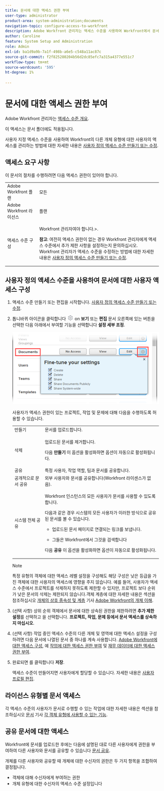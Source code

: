 ```yaml
---
title: 문서에 대한 액세스 권한 부여
user-type: administrator
product-area: system-administration;documents
navigation-topic: configure-access-to-workfront
description: Adobe Workfront 관리자는 액세스 수준을 사용하여 Workfront에서 문서에 대한 사용자의 액세스를 정의할 수 있습니다.
author: Caroline
feature: System Setup and Administration
role: Admin
exl-id: ba1d9a9b-7a1f-498b-a6e5-c548a11ac87c
source-git-commit: f2f825280204b56d2dc85efc7a315a4377e551c7
workflow-type: tm+mt
source-wordcount: '595'
ht-degree: 1%

---
```


# 문서에 대한 액세스 권한 부여

Adobe Workfront 관리자는 [액세스 수준 개요](../../../administration-and-setup/add-users/access-levels-and-object-permissions/access-levels-overview.md).

이 액세스는 문서 폴더에도 적용됩니다.

사용자 지정 액세스 수준을 사용하여 Workfront의 다른 개체 유형에 대한 사용자의 액세스를 관리하는 방법에 대한 자세한 내용은 [사용자 정의 액세스 수준 만들기 또는 수정](../../../administration-and-setup/add-users/configure-and-grant-access/create-modify-access-levels.md).

## 액세스 요구 사항

이 문서의 절차를 수행하려면 다음 액세스 권한이 있어야 합니다.

<table style="table-layout:auto"> 
 <col> 
 <col> 
 <tbody> 
  <tr> 
   <td role="rowheader">Adobe Workfront 플랜</td> 
   <td>모든</td> 
  </tr> 
  <tr> 
   <td role="rowheader">Adobe Workfront 라이선스</td> 
   <td>플랜</td> 
  </tr> 
  <tr> 
   <td role="rowheader">액세스 수준 구성</td> 
   <td> <p>Workfront 관리자여야 합니다.&gt;.</p> <p><b>참고</b>: 여전히 액세스 권한이 없는 경우 Workfront 관리자에게 액세스 수준에서 추가 제한 사항을 설정하는지 문의하십시오. Workfront 관리자가 액세스 수준을 수정하는 방법에 대한 자세한 내용은 <a href="../../../administration-and-setup/add-users/configure-and-grant-access/create-modify-access-levels.md" class="MCXref xref" data-mc-variable-override="">사용자 정의 액세스 수준 만들기 또는 수정</a>.</p> </td> 
  </tr> 
 </tbody> 
</table>

## 사용자 정의 액세스 수준을 사용하여 문서에 대한 사용자 액세스 구성

1. 액세스 수준 만들기 또는 편집을 시작합니다. [사용자 정의 액세스 수준 만들기 또는 수정](../../../administration-and-setup/add-users/configure-and-grant-access/create-modify-access-levels.md).
1. 톱니바퀴 아이콘을 클릭합니다 ![](assets/gear-icon-settings.png) on **보기** 또는 **편집** 문서 오른쪽에 있는 버튼을 선택한 다음 아래에서 부여할 기능을 선택합니다 **설정 세부 조정**.

   ![document_access.png](assets/document-access.png)

   사용자가 액세스 권한이 있는 프로젝트, 작업 및 문제에 대해 다음을 수행하도록 허용할 수 있습니다.

   <table style="table-layout:auto"> 
    <col> 
    <col> 
    <tbody> 
     <tr> 
      <td role="rowheader">만들기</td> 
      <td>문서를 업로드합니다.</td> 
     </tr> 
     <tr> 
      <td role="rowheader">삭제</td> 
      <td> <p>업로드된 문서를 제거합니다.</p> <p>다음 <b>만들기</b> 이 옵션을 활성화하면 옵션이 자동으로 활성화됩니다.</p> </td> 
     </tr> 
     <tr> 
      <td role="rowheader">공유</td> 
      <td>특정 사용자, 작업 역할, 팀과 문서를 공유합니다.</td> 
     </tr> 
     <tr> 
      <td role="rowheader">공개적으로 문서 공유</td> 
      <td>외부 사용자와 문서를 공유합니다(Workfront 라이센스가 없음).</td> 
     </tr> 
     <tr> 
      <td role="rowheader">시스템 전체 공유</td> 
      <td> <p>Workfront 인스턴스의 모든 사용자가 문서를 사용할 수 있도록 합니다.</p> <p>다음과 같은 경우 시스템의 모든 사용자가 이러한 방식으로 공유된 문서를 볼 수 있습니다.</p> 
       <ul> 
        <li> <p>업로드된 문서 페이지로 연결되는 링크를 보냅니다.</p> </li> 
        <li> <p>그들은 Workfront에서 그것을 검색합니다</p> </li> 
       </ul> <p>다음 <b>공유</b> 이 옵션을 활성화하면 옵션이 자동으로 활성화됩니다.</p> </td> 
     </tr> 
    </tbody> 
   </table>

   >[!NOTE]
   >
   >특정 유형의 객체에 대한 액세스 레벨 설정을 구성해도 해당 구성은 낮은 등급을 가진 객체에 대한 사용자의 액세스에 영향을 주지 않습니다. 예를 들어, 사용자가 액세스 수준에서 프로젝트를 삭제하지 못하도록 제한할 수 있지만, 프로젝트 보다 순위가 낮은 문서의 삭제는 제한되지 않습니다.객체 계층에 대한 자세한 내용은 섹션을 참조하십시오 [개체의 상호 종속성 및 계층](../../../workfront-basics/navigate-workfront/workfront-navigation/understand-objects.md#understanding-interdependency-and-hierarchy-of-objects) 기사 [Adobe Workfront의 개체 이해](../../../workfront-basics/navigate-workfront/workfront-navigation/understand-objects.md).

1. (선택 사항) 상위 순위 객체에서 문서에 대한 상속된 권한을 제한하려면 **추가 제한 설정**&#x200B;를 선택하고 을 선택합니다. **프로젝트, 작업, 문제 등에서 문서 액세스를 상속하지 마십시오**.
1. (선택 사항) 작업 중인 액세스 수준의 다른 개체 및 영역에 대한 액세스 설정을 구성하려면 다음 문서에 나열된 문서 중 하나를 계속 사용합니다. [Adobe Workfront에 대한 액세스 구성](../../../administration-and-setup/add-users/configure-and-grant-access/configure-access.md), 예 [작업에 대한 액세스 권한 부여](../../../administration-and-setup/add-users/configure-and-grant-access/grant-access-tasks.md) 및 [재무 데이터에 대한 액세스 권한 부여](../../../administration-and-setup/add-users/configure-and-grant-access/grant-access-financial.md).
1. 완료되면 를 클릭합니다 **저장**.

   액세스 수준이 만들어지면 사용자에게 할당할 수 있습니다. 자세한 내용은 [사용자 프로필 편집](../../../administration-and-setup/add-users/create-and-manage-users/edit-a-users-profile.md).

## 라이선스 유형별 문서 액세스

각 액세스 수준의 사용자가 문서로 수행할 수 있는 작업에 대한 자세한 내용은 섹션을 참조하십시오 [문서](../../../administration-and-setup/add-users/access-levels-and-object-permissions/functionality-available-for-each-object-type.md#document) 기사 [각 객체 유형에 사용할 수 있는 기능](../../../administration-and-setup/add-users/access-levels-and-object-permissions/functionality-available-for-each-object-type.md).

## 공유 문서에 대한 액세스

Workfront에 문서를 업로드한 후에는 다음에 설명된 대로 다른 사용자에게 권한을 부여하여 다른 사용자와 문서를 공유할 수 있습니다 [문서 공유](../../../workfront-basics/grant-and-request-access-to-objects/document-permissions.md).

<!--
If you make changes here, make them also in the "Grant access to" articles where this snippet had to be converted to text:
* reports, dashboards, and calendars
* financial data<
* issue
-->

개체를 다른 사용자와 공유할 때 개체에 대한 수신자의 권한은 두 가지 항목을 조합하여 결정됩니다.

* 객체에 대해 수신자에게 부여하는 권한
* 개체 유형에 대한 수신자의 액세스 수준 설정입니다
